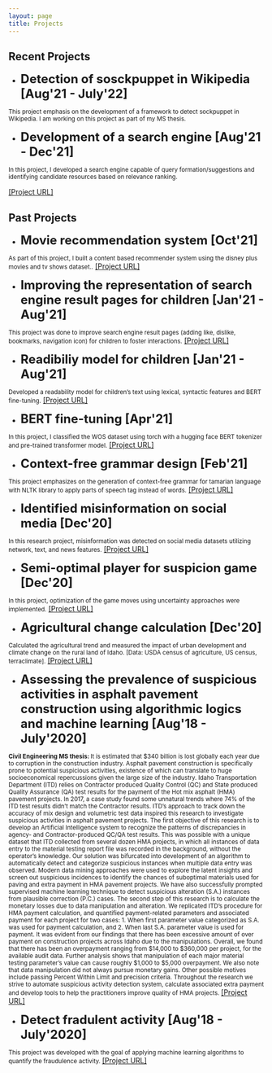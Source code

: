 ```yaml
---
layout: page
title: Projects
---
```


## Recent Projects

- <b style="font-size:24px"> Detection of sosckpuppet in Wikipedia [Aug'21 - July'22] </b>

<p><small> This project emphasis on the development of a framework to detect sockpuppet in Wikipedia. I am working on this project as part of my MS thesis. </small>

</p>



- <b style="font-size:24px"> Development of a search engine [Aug'21 - Dec'21]</b>

<p><small> In this project, I developed a search engine capable of query formation/suggestions and identifying candidate resources based on relevance ranking.</small>

<a href="https://github.com/Mostofa-Najmus-Sakib/Search-Engine-from-scratch ">[Project URL]</a>

</p>


## Past Projects


- <b style="font-size:24px"> Movie recommendation system [Oct'21]</b>
<p><small> As part of this project, I built a content based recommender system using the disney plus movies and tv shows dataset..</small>
<a href="https://github.com/Mostofa-Najmus-Sakib/Recommender-System">[Project URL]</a>
</p>

- <b style="font-size:24px"> Improving the representation of search engine result pages for children [Jan'21 - Aug'21]</b>
<p><small> This project was done to improve search engine result pages (adding like, dislike, bookmarks, navigation icon) for children to foster interactions.</small>
<a href="https://github.com/Mostofa-Najmus-Sakib/Child-adaptive-SERP">[Project URL]</a>
</p>

- <b style="font-size:24px"> Readibiliy model for children [Jan'21 - Aug'21]</b>
<p><small> Developed a readability model for children’s text using lexical, syntactic features and BERT fine-tuning.</small>
<a href="https://github.com/Mostofa-Najmus-Sakib/Readibility-Model">[Project URL]</a>
</p>

- <b style="font-size:24px"> BERT fine-tuning [Apr'21]</b>
<p><small> In this project, I classified the WOS dataset using torch with a hugging face BERT tokenizer and pre-trained transformer model.</small>
  <a href="https://github.com/Mostofa-Najmus-Sakib/NLP-works/tree/main/Assisgnment_8">[Project URL]</a>
</p>


- <b style="font-size:24px"> Context-free grammar design [Feb'21]</b>
<p><small> This project emphasizes on the generation of context-free grammar for tamarian language with NLTK library to apply parts of speech tag instead of words.</small>
  <a href="https://github.com/Mostofa-Najmus-Sakib/NLP-works/blob/main/Assisgnment_4/A4-linguistics.ipynb">[Project URL]</a>
</p>

- <b style="font-size:24px"> Identified misinformation on social media [Dec'20]</b>
<p><small> In this research project, misinformation was detected on social media datasets utilizing network, text, and news features.</small>
  <a href=" https://github.com/Mostofa-Najmus-Sakib/Identifying-misinformation">[Project URL]</a>
</p>

- <b style="font-size:24px"> Semi-optimal player for suspicion game [Dec'20]</b>
<p><small> In this project, optimization of the game moves using uncertainty approaches were implemented.</small>
  <a href=" https://github.com/Mostofa-Najmus-Sakib/Suspicion-game-development">[Project URL]</a>
</p>

- <b style="font-size:24px"> Agricultural change calculation [Dec'20]</b>
<p><small> Calculated the agricultural trend and measured the impact of urban development and climate change on the rural land of Idaho. [Data: USDA census of agriculture, US census, terraclimate].</small>
  <a href=" https://github.com/Mostofa-Najmus-Sakib/Agricultural-Trend">[Project URL]</a>
</p>


- <b style="font-size:24px"> Assessing the prevalence of suspicious activities in asphalt pavement construction using algorithmic logics and machine learning [Aug'18 - July'2020]</b>

<p><small> <b>Civil Engineering MS thesis: </b>It is estimated that $340 billion is lost globally each year due to corruption in the construction industry. Asphalt pavement construction is specifically prone to potential suspicious activities, existence of which can translate to huge socioeconomical repercussions given the large size of the industry. 
Idaho Transportation Department (ITD) relies on Contractor produced Quality Control (QC) and State produced Quality Assurance (QA) test results for the payment of the Hot mix asphalt (HMA) pavement projects. In 2017, a case study found some unnatural trends where 74% of the ITD test results didn’t match the Contractor results. ITD’s approach to track down the accuracy of mix design and volumetric test data inspired this research to investigate suspicious activities in asphalt pavement projects. 
The first objective of this research is to develop an Artificial Intelligence system to recognize the patterns of discrepancies in agency- and Contractor-produced QC/QA test results. This was possible with a unique dataset that ITD collected from several dozen HMA projects, in which all instances of data entry to the material testing report file was recorded in the background, without the operator’s knowledge. Our solution was bifurcated into development of an algorithm to automatically detect and categorize suspicious instances when multiple data entry was observed.  Modern data mining approaches were used to explore the latent insights and screen out suspicious incidences to identify the chances of suboptimal materials used for paving and extra payment in HMA pavement projects. We have also successfully prompted supervised machine learning technique to detect suspicious alteration (S.A.) instances from plausible correction (P.C.) cases. 
The second step of this research is to calculate the monetary losses due to data manipulation and alteration. We replicated ITD’s procedure for HMA payment calculation, and quantified payment-related parameters and associated payment for each project for two cases: 1. When first parameter value categorized as S.A. was used for payment calculation, and 2. When last S.A. parameter value is used for payment. It was evident from our findings that there has been excessive amount of over payment on construction projects across Idaho due to the manipulations. Overall, we found that there has been an overpayment ranging from $14,000 to $360,000 per project, for the available audit data. Further analysis shows that manipulation of each major material testing parameter’s value can cause roughly $1,000 to $5,000 overpayment. We also note that data manipulation did not always pursue monetary gains. Other possible motives include passing Percent Within Limit and precision criteria. Throughout the research we strive to automate suspicious activity detection system, calculate associated extra payment and develop tools to help the practitioners improve quality of HMA projects. 
</small>
 <a href=" https://github.com/Mostofa-Najmus-Sakib/Fraud-detection-on-costruction-project">[Project URL]</a>
</p>

- <b style="font-size:24px"> Detect fradulent activity [Aug'18 - July'2020]</b>
<p><small> This project was developed with the goal of applying machine learning algorithms to quantify the fraudulence activity.  </small>
 <a href=" https://github.com/Mostofa-Najmus-Sakib/Fraud-detection-on-costruction-project">[Project URL]</a>
</p>

